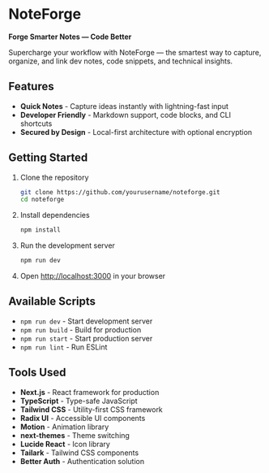 # NoteForge

**Forge Smarter Notes — Code Better**

Supercharge your workflow with NoteForge — the smartest way to capture, organize, and link dev notes, code snippets, and technical insights.

## Features

- **Quick Notes** - Capture ideas instantly with lightning-fast input
- **Developer Friendly** - Markdown support, code blocks, and CLI shortcuts
- **Secured by Design** - Local-first architecture with optional encryption

## Getting Started

1. Clone the repository

   ```bash
   git clone https://github.com/yourusername/noteforge.git
   cd noteforge
   ```

2. Install dependencies

   ```bash
   npm install
   ```

3. Run the development server

   ```bash
   npm run dev
   ```

4. Open [http://localhost:3000](http://localhost:3000) in your browser

## Available Scripts

- `npm run dev` - Start development server
- `npm run build` - Build for production
- `npm run start` - Start production server
- `npm run lint` - Run ESLint

## Tools Used

- **Next.js** - React framework for production
- **TypeScript** - Type-safe JavaScript
- **Tailwind CSS** - Utility-first CSS framework
- **Radix UI** - Accessible UI components
- **Motion** - Animation library
- **next-themes** - Theme switching
- **Lucide React** - Icon library
- **Tailark** - Tailwind CSS components
- **Better Auth** - Authentication solution
